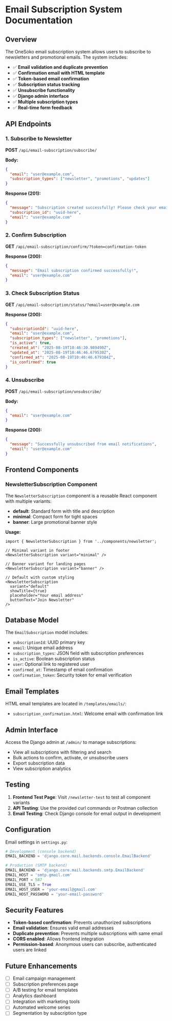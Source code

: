# Email Subscription System Documentation

## Overview

The OneSoko email subscription system allows users to subscribe to newsletters and promotional emails. The system includes:

- ✅ **Email validation and duplicate prevention**
- ✅ **Confirmation email with HTML template**
- ✅ **Token-based email confirmation**
- ✅ **Subscription status tracking**
- ✅ **Unsubscribe functionality**
- ✅ **Django admin interface**
- ✅ **Multiple subscription types**
- ✅ **Real-time form feedback**

## API Endpoints

### 1. Subscribe to Newsletter

**POST** `/api/email-subscription/subscribe/`

**Body:**
```json
{
  "email": "user@example.com",
  "subscription_types": ["newsletter", "promotions", "updates"]
}
```

**Response (201):**
```json
{
  "message": "Subscription created successfully! Please check your email to confirm.",
  "subscription_id": "uuid-here",
  "email": "user@example.com"
}
```

### 2. Confirm Subscription

**GET** `/api/email-subscription/confirm/?token=confirmation-token`

**Response (200):**
```json
{
  "message": "Email subscription confirmed successfully!",
  "email": "user@example.com"
}
```

### 3. Check Subscription Status

**GET** `/api/email-subscription/status/?email=user@example.com`

**Response (200):**
```json
{
  "subscriptionId": "uuid-here",
  "email": "user@example.com",
  "subscription_types": ["newsletter", "promotions"],
  "is_active": true,
  "created_at": "2025-08-19T10:46:20.989490Z",
  "updated_at": "2025-08-19T10:46:46.679530Z",
  "confirmed_at": "2025-08-19T10:46:46.679384Z",
  "is_confirmed": true
}
```

### 4. Unsubscribe

**POST** `/api/email-subscription/unsubscribe/`

**Body:**
```json
{
  "email": "user@example.com"
}
```

**Response (200):**
```json
{
  "message": "Successfully unsubscribed from email notifications",
  "email": "user@example.com"
}
```

## Frontend Components

### NewsletterSubscription Component

The `NewsletterSubscription` component is a reusable React component with multiple variants:

- **default**: Standard form with title and description
- **minimal**: Compact form for tight spaces
- **banner**: Large promotional banner style

**Usage:**
```tsx
import { NewsletterSubscription } from '../components/newsletter';

// Minimal variant in footer
<NewsletterSubscription variant="minimal" />

// Banner variant for landing pages
<NewsletterSubscription variant="banner" />

// Default with custom styling
<NewsletterSubscription 
  variant="default" 
  showTitle={true}
  placeholder="Your email address"
  buttonText="Join Newsletter"
/>
```

## Database Model

The `EmailSubscription` model includes:

- `subscriptionId`: UUID primary key
- `email`: Unique email address
- `subscription_types`: JSON field with subscription preferences
- `is_active`: Boolean subscription status
- `user`: Optional link to registered user
- `confirmed_at`: Timestamp of email confirmation
- `confirmation_token`: Security token for email verification

## Email Templates

HTML email templates are located in `/templates/emails/`:

- `subscription_confirmation.html`: Welcome email with confirmation link

## Admin Interface

Access the Django admin at `/admin/` to manage subscriptions:

- View all subscriptions with filtering and search
- Bulk actions to confirm, activate, or unsubscribe users
- Export subscription data
- View subscription analytics

## Testing

1. **Frontend Test Page**: Visit `/newsletter-test` to test all component variants
2. **API Testing**: Use the provided curl commands or Postman collection
3. **Email Testing**: Check Django console for email output in development

## Configuration

Email settings in `settings.py`:

```python
# Development (console backend)
EMAIL_BACKEND = 'django.core.mail.backends.console.EmailBackend'

# Production (SMTP backend)
EMAIL_BACKEND = 'django.core.mail.backends.smtp.EmailBackend'
EMAIL_HOST = 'smtp.gmail.com'
EMAIL_PORT = 587
EMAIL_USE_TLS = True
EMAIL_HOST_USER = 'your-email@gmail.com'
EMAIL_HOST_PASSWORD = 'your-email-password'
```

## Security Features

- **Token-based confirmation**: Prevents unauthorized subscriptions
- **Email validation**: Ensures valid email addresses
- **Duplicate prevention**: Prevents multiple subscriptions with same email
- **CORS enabled**: Allows frontend integration
- **Permission-based**: Anonymous users can subscribe, authenticated users are linked

## Future Enhancements

- [ ] Email campaign management
- [ ] Subscription preferences page
- [ ] A/B testing for email templates
- [ ] Analytics dashboard
- [ ] Integration with marketing tools
- [ ] Automated welcome series
- [ ] Segmentation by subscription type
